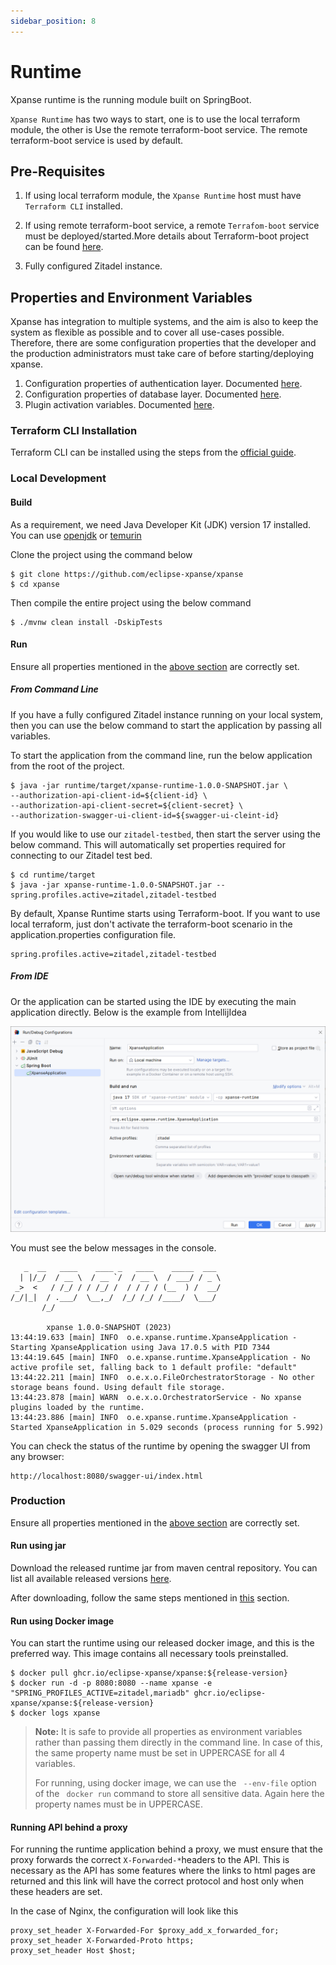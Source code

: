 ```yaml
---
sidebar_position: 8
---
```


# Runtime

Xpanse runtime is the running module built on SpringBoot.

`Xpanse Runtime` has two ways to start, one is to use the local terraform module, the other is Use
the remote terraform-boot service. The remote terraform-boot service is used by default.

## Pre-Requisites

1. If using local terraform module, the `Xpanse Runtime` host must have `Terraform CLI` installed.

2. If using remote terraform-boot service, a remote `Terrafom-boot` service must be
   deployed/started.More details about Terraform-boot project can be found
   [here](https://github.com/eclipse-xpanse/terraform-boot/blob/main/README.md).

3. Fully configured Zitadel instance.

## Properties and Environment Variables

Xpanse has integration to multiple systems, and the aim is also to keep the system as flexible as
possible and to cover all use-cases possible. Therefore, there are some configuration properties
that the developer and the production administrators must take care of before starting/deploying
xpanse.

1. Configuration properties of authentication layer.
   Documented [here](authentication-authorization.md#runtime).
2. Configuration properties of database layer. Documented [here](database.md#maria-db).
3. Plugin activation variables. Documented [here](plugins.md#plugin-activation).

### Terraform CLI Installation

Terraform CLI can be installed using the steps from
the [official guide](https://developer.hashicorp.com/terraform/downloads).

### Local Development

#### Build

As a requirement, we need Java Developer Kit (JDK) version 17 installed. You can
use [openjdk](https://openjdk.org/)
or [temurin](https://adoptium.net/)

Clone the project using the command below

```shell
$ git clone https://github.com/eclipse-xpanse/xpanse
$ cd xpanse
```

Then compile the entire project using the below command

```shell
$ ./mvnw clean install -DskipTests
```

#### Run

Ensure all properties mentioned in the [above section](#properties-and-environment-variables) are
correctly set.

##### From Command Line

If you have a fully configured Zitadel instance running on your local system, then you can use the
below command to start the application by passing all variables.

To start the application from the command line, run the below application from the root of the
project.

```shell
$ java -jar runtime/target/xpanse-runtime-1.0.0-SNAPSHOT.jar \
--authorization-api-client-id=${client-id} \
--authorization-api-client-secret=${client-secret} \
--authorization-swagger-ui-client-id=${swagger-ui-cleint-id}
```

If you would like to use our `zitadel-testbed`, then start the server using the below command. This
will automatically set properties required for connecting to our Zitadel test bed.

```shell
$ cd runtime/target
$ java -jar xpanse-runtime-1.0.0-SNAPSHOT.jar --spring.profiles.active=zitadel,zitadel-testbed
```

By default, Xpanse Runtime starts using Terraform-boot. If you want to use local terraform, just
don't activate the terraform-boot scenario in the application.properties configuration file.

```properties
spring.profiles.active=zitadel,zitadel-testbed
```

##### From IDE

Or the application can be started using the IDE by executing the main application directly. Below is
the example from IntellijIdea

![img.png](images/ide-run.png)

You must see the below messages in the console.

```shell
   _  __   ____    ____ _   ____    _____  ___
  | |/_/  / __ \  / __ `/  / __ \  / ___/ / _ \
 _>  <   / /_/ / / /_/ /  / / / / (__  ) /  __/
/_/|_|  / .___/  \__,_/  /_/ /_/ /____/  \___/
       /_/

        xpanse 1.0.0-SNAPSHOT (2023)
13:44:19.633 [main] INFO  o.e.xpanse.runtime.XpanseApplication - Starting XpanseApplication using Java 17.0.5 with PID 7344
13:44:19.645 [main] INFO  o.e.xpanse.runtime.XpanseApplication - No active profile set, falling back to 1 default profile: "default"
13:44:22.211 [main] INFO  o.e.x.o.FileOrchestratorStorage - No other storage beans found. Using default file storage.
13:44:23.878 [main] WARN  o.e.x.o.OrchestratorService - No xpanse plugins loaded by the runtime.
13:44:23.886 [main] INFO  o.e.xpanse.runtime.XpanseApplication - Started XpanseApplication in 5.029 seconds (process running for 5.992)
```

You can check the status of the runtime by opening the swagger UI from any browser:

```
http://localhost:8080/swagger-ui/index.html
```

### Production

Ensure all properties mentioned in the [above section](#properties-and-environment-variables) are
correctly set.

#### Run using jar

Download the released runtime jar from maven central repository. You can list all available released
versions [here](https://oss.sonatype.org/#nexus-search;quick~xpanse-runtime).

After downloading, follow the same steps mentioned in [this](#from-command-line) section.

#### Run using Docker image

You can start the runtime using our released docker image, and this is the preferred way. This image
contains all necessary tools preinstalled.

```shell
$ docker pull ghcr.io/eclipse-xpanse/xpanse:${release-version}
$ docker run -d -p 8080:8080 --name xpanse -e "SPRING_PROFILES_ACTIVE=zitadel,mariadb" ghcr.io/eclipse-xpanse/xpanse:${release-version}
$ docker logs xpanse
```

> **Note:** It is safe to provide all properties as environment variables rather than passing them
> directly in the command line.
> In case of this, the same property name must be set in UPPERCASE for all 4 variables.
>
> For running, using docker image, we can use the ` --env-file` option of the `
docker run` command to store all sensitive data.
> Again here the property names must be in UPPERCASE.

#### Running API behind a proxy

For running the runtime application behind a proxy, we must ensure that the proxy forwards the
correct `X-Forwarded-*`headers to the API. This is necessary as the API has some features where the
links to html pages are returned and this link will have the correct protocol and host only when
these headers are set.

In the case of Nginx, the configuration will look like this

```nginx configuration
proxy_set_header X-Forwarded-For $proxy_add_x_forwarded_for;
proxy_set_header X-Forwarded-Proto https;
proxy_set_header Host $host;
```
